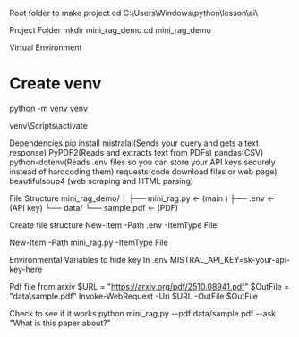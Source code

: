 Root folder to make project 
cd C:\Users\Windows\python\lesson\ai\

Project Folder 
mkdir mini_rag_demo
cd mini_rag_demo

Virtual Environment
# Create venv
python -m venv venv

venv\Scripts\activate

Dependencies 
pip install mistralai(Sends your query and gets a text response)
PyPDF2(Reads and extracts text from PDFs)
pandas(CSV)
python-dotenv(Reads .env files so you can store your API keys securely instead of hardcoding them) 
requests(code download files or web page) 
beautifulsoup4 (web scraping and HTML parsing)

File Structure
mini_rag_demo/
│
├── mini_rag.py          ← (main )
├── .env                 ← (API key)
└── data/
    └── sample.pdf       ← (PDF)

Create file structure
New-Item -Path .env -ItemType File

New-Item -Path mini_rag.py -ItemType File

Environmental Variables to hide key
In .env    MISTRAL_API_KEY=sk-your-api-key-here

Pdf file from arxiv 
$URL = "https://arxiv.org/pdf/2510.08941.pdf" 
$OutFile = "data\sample.pdf" 
Invoke-WebRequest -Uri $URL -OutFile $OutFile

Check to see if it works
python mini_rag.py --pdf data/sample.pdf --ask "What is this paper about?"
